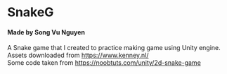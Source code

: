 # SnakeG
#### Made by Song Vu Nguyen
A Snake game that I created to practice making game using Unity engine.  
Assets downloaded from https://www.kenney.nl/  
Some code taken from https://noobtuts.com/unity/2d-snake-game
